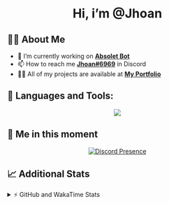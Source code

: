 <h1 align="center">Hi, i’m @Jhoan</h1>

## 🙋‍♂️ About Me

- 🔭 I’m currently working on **[Absolet Bot](https://strider.cloud)**
- 📫 How to reach me **[Jhoan#6969](https://jhoan.monster/)** in Discord
- 👨‍💻 All of my projects are available at **[My Portfolio](https://jhoan.monster)**

## 🚀 Languages and Tools:
<p align="center">
  <a href="https://skillicons.dev">
    <img src="https://skillicons.dev/icons?i=js,ts,html,css,bootstrap,nodejs,express,vscode,neovim,vim,atom,cloudflare,git,github,discord,bots,linux,mongodb,nginx,redis,wordpress,heroku&perline=11" />
  </a>
</p>
  
## 👤 Me in this moment
<p align="center">
    <a href="https://discord.com/users/612460795124776960" target="_blank" rel="nofollow">
        <img src="https://lanyard-profile-readme.vercel.app/api/612460795124776960?idleMessage=Probably%20coding%20Absolet..." alt="Discord Presence" align="center">
    </a>
</p>

## 📈 Additional Stats
<details>
    <summary>⚡ GitHub and WakaTime Stats</summary>
    <br/>

<!--START_SECTION:waka-->
![Code Time](http://img.shields.io/badge/Code%20Time-422%20hrs%2018%20mins-blue)

**🐱 My GitHub Data** 

> 🏆 841 Contributions in the Year 2022
 > 
> 📦 60.2 kB Used in GitHub's Storage 
 > 
> 💼 Opted to Hire
 > 
> 📜 4 Public Repositories 
 > 
> 🔑 31 Private Repositories  
 > 
**I'm an Early 🐤** 

```text
🌞 Morning    65 commits     ██░░░░░░░░░░░░░░░░░░░░░░░   9.26% 
🌆 Daytime    328 commits    ███████████░░░░░░░░░░░░░░   46.72% 
🌃 Evening    280 commits    ██████████░░░░░░░░░░░░░░░   39.89% 
🌙 Night      29 commits     █░░░░░░░░░░░░░░░░░░░░░░░░   4.13%

```
📅 **I'm Most Productive on Wednesday** 

```text
Monday       125 commits    ████░░░░░░░░░░░░░░░░░░░░░   17.81% 
Tuesday      110 commits    ████░░░░░░░░░░░░░░░░░░░░░   15.67% 
Wednesday    134 commits    ████░░░░░░░░░░░░░░░░░░░░░   19.09% 
Thursday     65 commits     ██░░░░░░░░░░░░░░░░░░░░░░░   9.26% 
Friday       68 commits     ██░░░░░░░░░░░░░░░░░░░░░░░   9.69% 
Saturday     126 commits    ████░░░░░░░░░░░░░░░░░░░░░   17.95% 
Sunday       74 commits     ██░░░░░░░░░░░░░░░░░░░░░░░   10.54%

```


📊 **This Week I Spent My Time On** 

```text
⌚︎ Time Zone: America/Bogota

💬 Programming Languages: 
JavaScript               9 hrs 19 mins       █████████████████████░░░░   84.49% 
YAML                     1 hr 12 mins        ██░░░░░░░░░░░░░░░░░░░░░░░   11.02% 
JSON                     27 mins             █░░░░░░░░░░░░░░░░░░░░░░░░   4.18% 
TypeScript               2 mins              ░░░░░░░░░░░░░░░░░░░░░░░░░   0.31% 
Other                    0 secs              ░░░░░░░░░░░░░░░░░░░░░░░░░   0.01%

🔥 Editors: 
VS Code                  11 hrs 2 mins       █████████████████████████   100.0%

🐱‍💻 Projects: 
Absolet-Bot              10 hrs 20 mins      ███████████████████████░░   93.73% 
MinecordSync Bot         18 mins             ░░░░░░░░░░░░░░░░░░░░░░░░░   2.74% 
Absolet-Bot-2.5          10 mins             ░░░░░░░░░░░░░░░░░░░░░░░░░   1.52% 
Strider-System           6 mins              ░░░░░░░░░░░░░░░░░░░░░░░░░   1.06% 
aña                      4 mins              ░░░░░░░░░░░░░░░░░░░░░░░░░   0.61%

💻 Operating System: 
Linux                    11 hrs 2 mins       █████████████████████████   100.0%

```

**I Mostly Code in JavaScript** 

```text
JavaScript               15 repos            ████████████████░░░░░░░░░   65.22% 
Java                     3 repos             ███░░░░░░░░░░░░░░░░░░░░░░   13.04% 
CSS                      2 repos             ██░░░░░░░░░░░░░░░░░░░░░░░   8.7% 
TypeScript               1 repo              █░░░░░░░░░░░░░░░░░░░░░░░░   4.35% 
Shell                    1 repo              █░░░░░░░░░░░░░░░░░░░░░░░░   4.35%

```



 Last Updated on 14/09/2022 14:08:36 UTC
<!--END_SECTION:waka-->
</details>
